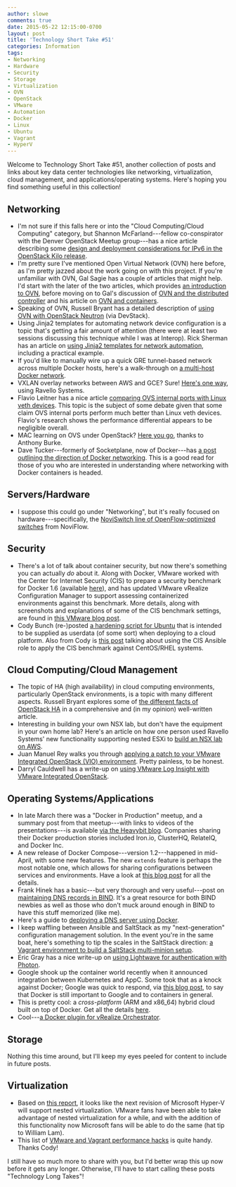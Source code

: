 ```yaml
---
author: slowe
comments: true
date: 2015-05-22 12:15:00-0700
layout: post
title: 'Technology Short Take #51'
categories: Information
tags:
- Networking
- Hardware
- Security
- Storage
- Virtualization
- OVN
- OpenStack
- VMware
- Automation
- Docker
- Linux
- Ubuntu
- Vagrant
- HyperV
---
```


Welcome to Technology Short Take #51, another collection of posts and links about key data center technologies like networking, virtualization, cloud management, and applications/operating systems. Here's hoping you find something useful in this collection!

## Networking

* I'm not sure if this falls here or into the "Cloud Computing/Cloud Computing" category, but Shannon McFarland---fellow co-conspirator with the Denver OpenStack Meetup group---has a nice article describing some [design and deployment considerations for IPv6 in the OpenStack Kilo release][link-5].
* I'm pretty sure I've mentioned Open Virtual Network (OVN) here before, as I'm pretty jazzed about the work going on with this project. If you're unfamiliar with OVN, Gal Sagie has a couple of articles that might help. I'd start with the later of the two articles, which provides [an introduction to OVN][link-1], before moving on to Gal's discussion of [OVN and the distributed controller][link-2] and his article on [OVN and containers][link-3].
* Speaking of OVN, Russell Bryant has a detailed description of [using OVN with OpenStack Neutron][link-29] (via DevStack).
* Using Jinja2 templates for automating network device configuration is a topic that's getting a fair amount of attention (there were at least two sessions discussing this technique while I was at Interop). Rick Sherman has an article on [using Jinja2 templates for network automation][link-6], including a practical example.
* If you'd like to manually wire up a quick GRE tunnel-based network across multiple Docker hosts, here's a walk-through on [a multi-host Docker network][link-15].
* VXLAN overlay networks between AWS and GCE? Sure! [Here's one way][link-16], using Ravello Systems.
* Flavio Leitner has a nice article [comparing OVS internal ports with Linux veth devices][link-18]. This topic is the subject of some debate given that some claim OVS internal ports perform much better than Linux veth devices. Flavio's research shows the performance differential appears to be negligible overall.
* MAC learning on OVS under OpenStack? [Here you go][link-21], thanks to Anthony Burke.
* Dave Tucker---formerly of Socketplane, now of Docker---has [a post outlining the direction of Docker networking][link-22]. This is a good read for those of you who are interested in understanding where networking with Docker containers is headed.

## Servers/Hardware

* I suppose this could go under "Networking", but it's really focused on hardware---specifically, the [NoviSwitch line of OpenFlow-optimized switches][link-31] from NoviFlow.

## Security

* There's a lot of talk about container security, but now there's something you can actually _do_ about it. Along with Docker, VMware worked with the Center for Internet Security (CIS) to prepare a security benchmark for Docker 1.6 (available [here][link-13]), and has updated VMware vRealize Configuration Manager to support assessing containerized environments against this benchmark. More details, along with screenshots and explanations of some of the CIS benchmark settings, are found in [this VMware blog post][link-14].
* Cody Bunch (re-)posted [a hardening script for Ubuntu][link-27] that is intended to be supplied as userdata (of some sort) when deploying to a cloud platform. Also from Cody is [this post][link-28] talking about using the CIS Ansible role to apply the CIS benchmark against CentOS/RHEL systems.

## Cloud Computing/Cloud Management

* The topic of HA (high availability) in cloud computing environments, particularly OpenStack environments, is a topic with many different aspects. Russell Bryant explores some of [the different facts of OpenStack HA][link-8] in a comprehensive and (in my opinion) well-written article.
* Interesting in building your own NSX lab, but don't have the equipment in your own home lab? Here's an article on how one person used Ravello Systems' new functionality supporting nested ESXi to [build an NSX lab on AWS][link-11].
* Juan Manuel Rey walks you through [applying a patch to your VMware Integrated OpenStack (VIO) environment][link-12]. Pretty painless, to be honest.
* Darryl Cauldwell has a write-up on [using VMware Log Insight with VMware Integrated OpenStack][link-24].

## Operating Systems/Applications

* In late March there was a "Docker in Production" meetup, and a summary post from that meetup---with links to videos of the presentations---is available [via the Heavybit blog][link-7]. Companies sharing their Docker production stories included Iron.io, ClusterHQ, RelateIQ, and Docker Inc.
* A new release of Docker Compose---version 1.2---happened in mid-April, with some new features. The new `extends` feature is perhaps the most notable one, which allows for sharing configurations between services and environments. Have a look at [this blog post][link-9] for all the details.
* Frank Hinek has a basic---but very thorough and very useful---post on [maintaining DNS records in BIND][link-10]. It's a great resource for both BIND newbies as well as those who don't muck around enough in BIND to have this stuff memorized (like me).
* Here's a guide to [deploying a DNS server using Docker][link-17].
* I keep waffling between Ansible and SaltStack as my "next-generation" configuration management solution. In the event you're in the same boat, here's something to tip the scales in the SaltStack direction: [a Vagrant environment to build a SaltStack multi-minion setup][link-20].
* Eric Gray has a nice write-up on [using Lightwave for authentication with Photon][link-23].
* Google shook up the container world recently when it announced integration between Kubernetes and AppC. Some took that as a knock against Docker; Google was quick to respond, via [this blog post][link-25], to say that Docker is still important to Google and to containers in general.
* This is pretty cool: a _cross-platform_ (ARM and x86_64) hybrid cloud built on top of Docker. Get all the details [here][link-26].
* Cool---[a Docker plugin for vRealize Orchestrator][link-30].

## Storage

Nothing this time around, but I'll keep my eyes peeled for content to include in future posts.

## Virtualization

* Based on [this report][link-4], it looks like the next revision of Microsoft Hyper-V will support nested virtualization. VMware fans have been able to take advantage of nested virtualization for a while, and with the addition of this functionality now Microsoft fans will be able to do the same (hat tip to William Lam).
* This list of [VMware and Vagrant performance hacks][link-19] is quite handy. Thanks Cody!

I still have so much more to share with you, but I'd better wrap this up now before it gets any longer. Otherwise, I'll have to start calling these posts "Technology Long Takes"!



[link-1]: http://galsagie.github.io/sdn/openstack/ovs/2015/04/20/ovn-1/
[link-2]: http://galsagie.github.io/ovs/virtualization/2015/01/16/ovn-distributed-controller/
[link-3]: http://galsagie.github.io/sdn/openstack/ovs/2015/04/26/ovn-containers/
[link-4]: http://www.thomasmaurer.ch/2015/05/hyper-v-vnext-is-going-to-support-nested-virtualization/
[link-5]: http://www.debug-all.com/?p=52
[link-6]: http://vulgarpython.com/jinja2-templates-for-network-automation/
[link-7]: http://blog.heavybit.com/blog/2015/3/23/dockermeetup
[link-8]: http://blog.russellbryant.net/2015/03/10/the-different-facets-of-openstack-ha/
[link-9]: http://blog.docker.com/2015/04/easily-configure-apps-for-multiple-environments-with-compose-1-2-and-much-more/
[link-10]: http://frankhinek.com/maintaining-bind-dns-records/
[link-11]: http://www.ravellosystems.com/blog/vmware-nsx-lab-on-aws/
[link-12]: https://jreypo.wordpress.com/2015/04/29/how-to-patch-your-vio-environment/
[link-13]: http://benchmarks.cisecurity.org/downloads/show-single/index.cfm?file=docker16.100
[link-14]: http://blogs.vmware.com/security/2015/05/vmware-releases-security-compliance-solution-docker-containers.html
[link-15]: http://wiredcraft.com/blog/multi-host-docker-network/
[link-16]: http://blog.mwpreston.net/2015/04/27/vxlan-on-ravello-between-google-and-amazon-ec2/
[link-17]: http://www.damagehead.com/blog/2015/04/28/deploying-a-dns-server-using-docker/
[link-18]: http://flavioleitner.blogspot.com.br/2015/05/open-vswitch-internal-ports-and-linux.html
[link-19]: http://blog.codybunch.com/2015/04/28/VMware--Vagrant-Performance-Hacks/
[link-20]: http://blog.codybunch.com/2015/04/28/SaltStack-and-Multi-Minions-with-Vagrant/
[link-21]: http://networkinferno.net/enable-mac-learning-on-ovs-under-openstack
[link-22]: https://blog.docker.com/2015/04/docker-networking-takes-a-step-in-the-right-direction-2/
[link-23]: http://www.vcritical.com/2015/05/use-lightwave-to-authenticate-ssh-logins-to-photon/
[link-24]: http://darrylcauldwell.com/vrealize-log-insight-for-vmware-integrated-openstack/
[link-25]: http://blog.kubernetes.io/2015/05/docker-and-kubernetes-and-appc.html
[link-26]: http://java.dzone.com/articles/cross-platform-hybrid-cloud
[link-27]: http://blog.codybunch.com/2015/05/12/Update-Userdata-Hardening-Script/
[link-28]: http://blog.codybunch.com/2015/05/15/Using-the-CIS-Ansible-Role-against-CentOSRHEL/
[link-29]: http://blog.russellbryant.net/2015/05/14/an-ez-bake-ovn-for-openstack/
[link-30]: https://github.com/m451/coopto
[link-31]: http://noviflow.com/products/noviswitch/
